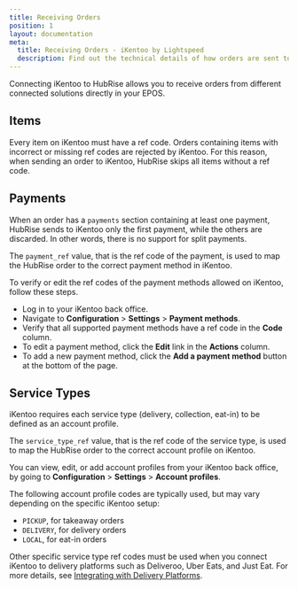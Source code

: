 ```yaml
---
title: Receiving Orders
position: 1
layout: documentation
meta:
  title: Receiving Orders - iKentoo by Lightspeed
  description: Find out the technical details of how orders are sent to iKentoo from HubRise, which fields are passed and which are not.
---
```


Connecting iKentoo to HubRise allows you to receive orders from different connected solutions directly in your EPOS.

## Items

Every item on iKentoo must have a ref code. Orders containing items with incorrect or missing ref codes are rejected by iKentoo. For this reason, when sending an order to iKentoo, HubRise skips all items without a ref code.

## Payments

When an order has a `payments` section containing at least one payment, HubRise sends to iKentoo only the first payment, while the others are discarded. In other words, there is no support for split payments.

The `payment_ref` value, that is the ref code of the payment, is used to map the HubRise order to the correct payment method in iKentoo.

To verify or edit the ref codes of the payment methods allowed on iKentoo, follow these steps.

- Log in to your iKentoo back office.
- Navigate to **Configuration** > **Settings** > **Payment methods**.
- Verify that all supported payment methods have a ref code in the **Code** column.
- To edit a payment method, click the **Edit** link in the **Actions** column.
- To add a new payment method, click the **Add a payment method** button at the bottom of the page.

## Service Types

iKentoo requires each service type (delivery, collection, eat-in) to be defined as an account profile.

The `service_type_ref` value, that is the ref code of the service type, is used to map the HubRise order to the correct account profile on iKentoo.

You can view, edit, or add account profiles from your iKentoo back office, by going to **Configuration** > **Settings** > **Account profiles**.

The following account profile codes are typically used, but may vary depending on the specific iKentoo setup:

- `PICKUP`, for takeaway orders
- `DELIVERY`, for delivery orders
- `LOCAL`, for eat-in orders

Other specific service type ref codes must be used when you connect iKentoo to delivery platforms such as Deliveroo, Uber Eats, and Just Eat. For more details, see [Integrating with Delivery Platforms](/apps/ikentoo-lightspeed/technical-details/integrating-with-delivery-platforms).
